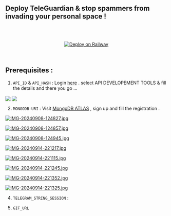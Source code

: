 ## Deploy TeleGuardian & stop spammers from invading your personal space !
<br>
<br>
<div id="deploy" align="center">
  
[![Deploy on Railway](https://railway.app/button.svg)](https://railway.app/template/_5NJ1H?referralCode=LUJMFv)

</div>

<br>


## Prerequisites :

1.  `API_ID` & `API_HASH` : Login [here](https://my.telegram.org/auth) . select API DEVELOPEMENT TOOLS & fill the details and there you go ...

   <img align = "center" src = "https://i.postimg.cc/4xr6DZRX/fghdg.png"> 
   <img align = "center" src = "https://i.postimg.cc/KYD5BVCF/Inkedwjeh-LI.jpg">

2. `MONGODB-URI` : Visit [MongoDB ATLAS](https://www.mongodb.com/cloud/atlas/register) , sign up and fill the registration .

[![IMG-20240908-124827.jpg](https://i.postimg.cc/2ymFRtkg/IMG-20240908-124827.jpg)](https://postimg.cc/hzy7Vp70)

[![IMG-20240908-124857.jpg](https://i.postimg.cc/5yScbDwz/IMG-20240908-124857.jpg)](https://postimg.cc/xN8pPxpj)

[![IMG-20240908-124945.jpg](https://i.postimg.cc/tCFJVgzd/IMG-20240908-124945.jpg)](https://postimg.cc/SJNkBk3j)

[![IMG-20240914-221217.jpg](https://i.postimg.cc/DZm3QC3k/IMG-20240914-221217.jpg)](https://postimg.cc/R6rY4L0X)

[![IMG-20240914-221115.jpg](https://i.postimg.cc/sDhgS23f/IMG-20240914-221115.jpg)](https://postimg.cc/WhsVcTDx)

[![IMG-20240914-221245.jpg](https://i.postimg.cc/CKP4874q/IMG-20240914-221245.jpg)](https://postimg.cc/Y4FgK1Zr)

[![IMG-20240914-221352.jpg](https://i.postimg.cc/NFPbw4Kt/IMG-20240914-221352.jpg)](https://postimg.cc/sG75Y5PH)

[![IMG-20240914-221325.jpg](https://i.postimg.cc/cLQx650F/IMG-20240914-221325.jpg)](https://postimg.cc/ZW5tMH9N)

4. `TELEGRAM_STRING_SESSION` :

5. `GIF_URL`

